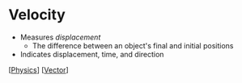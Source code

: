 # Velocity

- Measures *displacement*
  - The difference between an object's final and initial positions
- Indicates displacement, time, and direction

[[Physics]] [[Vector]]

[//begin]: # "Autogenerated link references for markdown compatibility"
[Physics]: physics "Physics"
[Vector]: vector "Vector"
[//end]: # "Autogenerated link references"